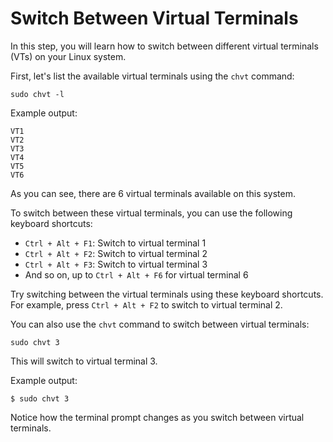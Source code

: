 # Switch Between Virtual Terminals

In this step, you will learn how to switch between different virtual terminals (VTs) on your Linux system.

First, let's list the available virtual terminals using the `chvt` command:

```
sudo chvt -l
```

Example output:

```
VT1
VT2
VT3
VT4
VT5
VT6
```

As you can see, there are 6 virtual terminals available on this system.

To switch between these virtual terminals, you can use the following keyboard shortcuts:

- `Ctrl + Alt + F1`: Switch to virtual terminal 1
- `Ctrl + Alt + F2`: Switch to virtual terminal 2
- `Ctrl + Alt + F3`: Switch to virtual terminal 3
- And so on, up to `Ctrl + Alt + F6` for virtual terminal 6

Try switching between the virtual terminals using these keyboard shortcuts. For example, press `Ctrl + Alt + F2` to switch to virtual terminal 2.

You can also use the `chvt` command to switch between virtual terminals:

```
sudo chvt 3
```

This will switch to virtual terminal 3.

Example output:

```
$ sudo chvt 3
```

Notice how the terminal prompt changes as you switch between virtual terminals.
